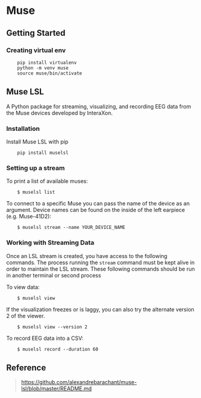 # Muse

## Getting Started

### Creating virtual env
``` 
    pip install virtualenv
    python -m venv muse
    source muse/bin/activate
```

## Muse LSL
A Python package for streaming, visualizing, and recording EEG data from the Muse devices developed by InteraXon.

### Installation
Install Muse LSL with pip

```
    pip install muselsl
```
### Setting up a stream
To print a list of available muses:

```
    $ muselsl list
```

To connect to a specific Muse you can pass the name of the device as an argument. Device names can be found on the inside of the left earpiece (e.g. Muse-41D2):

```
    $ muselsl stream --name YOUR_DEVICE_NAME
```

### Working with Streaming Data

Once an LSL stream is created, you have access to the following commands.
The process running the `stream` command must be kept alive in order to maintain the LSL stream. 
These following commands should be run in another terminal or second process

To view data:
```
    $ muselsl view
```

If the visualization freezes or is laggy, you can also try the alternate version 2 of the viewer. 
```
    $ muselsl view --version 2
```

To record EEG data into a CSV:
```
    $ muselsl record --duration 60  
```

## Reference 
> https://github.com/alexandrebarachant/muse-lsl/blob/master/README.md




















